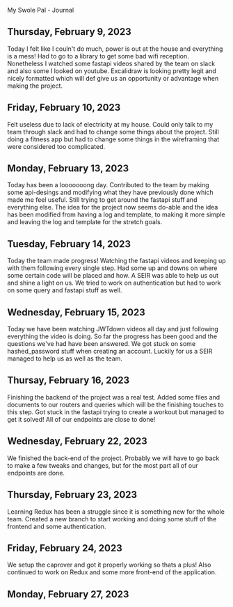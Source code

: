 My Swole Pal - Journal
## Thursday, February 9, 2023
Today I felt like I couln't do much, power is out at the house and everything is a mess! Had to go to a library to get some bad wifi reception. Nonetheless I watched some fastapi videos shared by the team on slack and also some I looked on youtube. Excalidraw is looking pretty legit and nicely formatted which will def give us an opportunity or advantage when making the project.

## Friday, February 10, 2023
Felt useless due to lack of electricity at my house. Could only talk to my team through slack and had to change some things about the project. Still doing a fitness app but had to change some things in the wireframing that were considered too complicated.

## Monday, February 13, 2023
Today has been a looooooong day. Contributed to the team by making some api-desings and modifying what they have previously done which made me feel useful. Still trying to get around the fastapi stuff and everything else. The idea for the project now seems do-able and the idea has been modified from having a log and template, to making it more simple and leaving the log and template for the stretch goals.

## Tuesday, February 14, 2023
Today the team made progress! Watching the fastapi videos and keeping up with them following every single step. Had some up and downs on where some certain code will be placed and how. A SEIR was able to help us out and shine a light on us. We tried to work on authentication but had to work on some query and fastapi stuff as well.

## Wednesday, February 15, 2023
Today we have been watching JWTdown videos all day and just following everything the video is doing. So far the progress has been good and the questions we've had have been answered. We got stuck on some hashed_password stuff when creating an account. Luckily for us a SEIR managed to help us as well as the team.

## Thursay, February 16, 2023
Finishing the backend of the project was a real test. Added some files and documents to our routers and queries which will be the finishing touches to this step. Got stuck in the fastapi trying to create a workout but managed to get it solved! All of our endpoints are close to done!

## Wednesday, February 22, 2023
We finished the back-end of the project. Probably we will have to go back to make a few tweaks and changes, but for the most part all of our endpoints are done.

## Thursday, February 23, 2023
Learning Redux has been a struggle since it is something new for the whole team. Created a new branch to start working and doing some stuff of the frontend and some authentication.

## Friday, February 24, 2023
We setup the caprover and got it properly working so thats a plus! Also continued to work on Redux and some more front-end of the application.

## Monday, February 27, 2023

